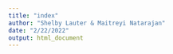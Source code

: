 ```yaml
---
title: "index"
author: "Shelby Lauter & Maitreyi Natarajan"
date: "2/22/2022"
output: html_document
---
```

